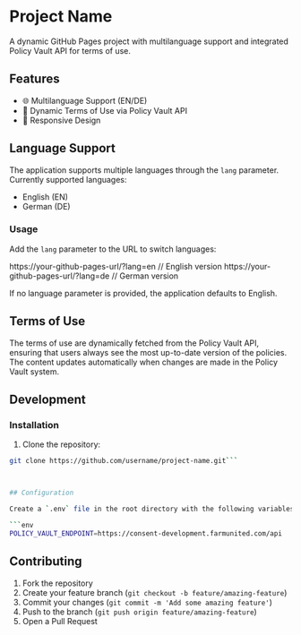 # Project Name

A dynamic GitHub Pages project with multilanguage support and integrated Policy Vault API for terms of use.

## Features

- 🌐 Multilanguage Support (EN/DE)
- 📜 Dynamic Terms of Use via Policy Vault API
- 📱 Responsive Design

## Language Support

The application supports multiple languages through the `lang` parameter. Currently supported languages:

- English (EN)
- German (DE)

### Usage

Add the `lang` parameter to the URL to switch languages:

https://your-github-pages-url/?lang=en // English version
https://your-github-pages-url/?lang=de  // German version

If no language parameter is provided, the application defaults to English.

## Terms of Use

The terms of use are dynamically fetched from the Policy Vault API, ensuring that users always see the most up-to-date version of the policies. The content updates automatically when changes are made in the Policy Vault system.

## Development


### Installation

1. Clone the repository:

```bash
git clone https://github.com/username/project-name.git```



## Configuration

Create a `.env` file in the root directory with the following variables:

```env
POLICY_VAULT_ENDPOINT=https://consent-development.farmunited.com/api
```

## Contributing

1. Fork the repository
2. Create your feature branch (`git checkout -b feature/amazing-feature`)
3. Commit your changes (`git commit -m 'Add some amazing feature'`)
4. Push to the branch (`git push origin feature/amazing-feature`)
5. Open a Pull Request
